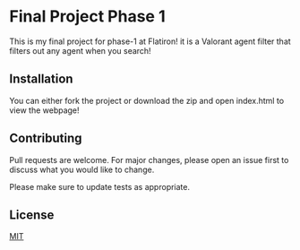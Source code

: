 # Final Project Phase 1 

This is my final project for phase-1 at Flatiron! it is a Valorant agent filter that filters out any agent when you search!

## Installation

You can either fork the project or download the zip and open index.html to view the webpage!


## Contributing

Pull requests are welcome. For major changes, please open an issue first
to discuss what you would like to change.

Please make sure to update tests as appropriate.

## License

[MIT](https://choosealicense.com/licenses/mit/)

